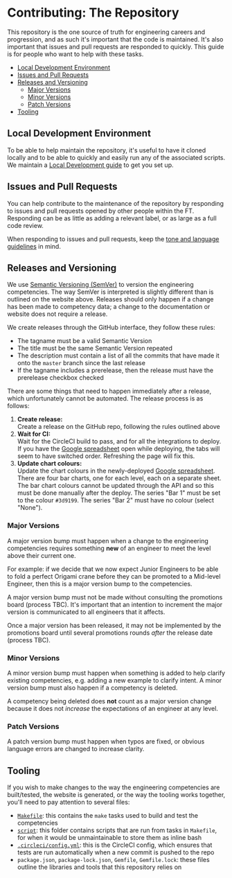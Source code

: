
# Contributing: The Repository

This repository is the one source of truth for engineering careers and progression, and as such it's important that the code is maintained. It's also important that issues and pull requests are responded to quickly. This guide is for people who want to help with these tasks.

  - [Local Development Environment](#local-development-environment)
  - [Issues and Pull Requests](#issues-and-pull-requests)
  - [Releases and Versioning](#releases-and-versioning)
    - [Major Versions](#major-versions)
	- [Minor Versions](#minor-versions)
	- [Patch Versions](#patch-versions)
  - [Tooling](#tooling)


## Local Development Environment

To be able to help maintain the repository, it's useful to have it cloned locally and to be able to quickly and easily run any of the associated scripts. We maintain a  [Local Development guide](local-development.md) to get you set up.


## Issues and Pull Requests

You can help contribute to the maintenance of the repository by responding to issues and pull requests opened by other people within the FT. Responding can be as little as adding a relevant label, or as large as a full code review.

When responding to issues and pull requests, keep the [tone and language guidelines](language.md) in mind.


## Releases and Versioning

We use [Semantic Versioning (SemVer)](https://semver.org/) to version the engineering competencies. The way SemVer is interpreted is slightly different than is outlined on the website above. Releases should only happen if a change has been made to competency data; a change to the documentation or website does not require a release.

We create releases through the GitHub interface, they follow these rules:

  - The tagname must be a valid Semantic Version
  - The title must be the same Semantic Version repeated
  - The description must contain a list of all the commits that have made it onto the `master` branch since the last release
  - If the tagname includes a prerelease, then the release must have the prerelease checkbox checked

There are some things that need to happen immediately after a release, which unfortunately cannot be automated. The release process is as follows:

  1. **Create release:**<br/>Create a release on the GitHub repo, following the rules outlined above
  2. **Wait for CI:**<br/>Wait for the CircleCI build to pass, and for all the integrations to deploy. If you have the [Google spreadsheet](https://docs.google.com/spreadsheets/d/1V0LIbCQtJsi2iowfJnRTDr4Na4LhNAlJ_UHl9dDQs00/edit) open while deploying, the tabs will seem to have switched order. Refreshing the page will fix this.
  3. **Update chart colours:**<br/>Update the chart colours in the newly-deployed [Google spreadsheet](https://docs.google.com/spreadsheets/d/1V0LIbCQtJsi2iowfJnRTDr4Na4LhNAlJ_UHl9dDQs00/edit). There are four bar charts, one for each level, each on a separate sheet. The bar chart colours cannot be updated through the API and so this must be done manually after the deploy. The series "Bar 1" must be set to the colour `#3d9199`. The series "Bar 2" must have no colour (select "None").


### Major Versions

A major version bump must happen when a change to the engineering competencies requires something **new** of an engineer to meet the level above their current one.

For example: if we decide that we now expect Junior Engineers to be able to fold a perfect Origami crane before they can be promoted to a Mid-level Engineer, then this is a major version bump to the competencies.

A major version bump must not be made without consulting the promotions board (process TBC). It's important that an intention to increment the major version is communicated to all engineers that it affects.

Once a major version has been released, it may not be implemented by the promotions board until several promotions rounds _after_ the release date (process TBC).

### Minor Versions

A minor version bump must happen when something is added to help clarify existing competencies, e.g. adding a new example to clarify intent. A minor version bump must also happen if a competency is deleted.

A competency being deleted does **not** count as a major version change because it does not _increase_ the expectations of an engineer at any level.

### Patch Versions

A patch version bump must happen when typos are fixed, or obvious language errors are changed to increase clarity.


## Tooling

If you wish to make changes to the way the engineering competencies are built/tested, the website is generated, or the way the tooling works together, you'll need to pay attention to several files:

  - [`Makefile`](../Makefile): this contains the `make` tasks used to build and test the competencies
  - [`script`](../script): this folder contains scripts that are run from tasks in `Makefile`, for when it would be unmaintainable to store them as inline bash
  - [`.circleci/config.yml`](../.circleci/config.yml): this is the CircleCI config, which ensures that tests are run automatically when a new commit is pushed to the repo
  - `package.json`, `package-lock.json`, `Gemfile`, `Gemfile.lock`: these files outline the libraries and tools that this repository relies on
